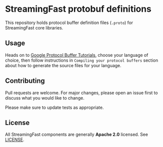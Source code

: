 # StreamingFast protobuf definitions

This repository holds protocol buffer definition files (`.proto`) for StreamingFast core libraries.

## Usage

Heads on to [Google Protocol Buffer Tutorials](https://developers.google.com/protocol-buffers/docs/tutorials), choose
your language of choice, then follow instructions in `Compiling your protocol buffers` section about how to
generate the source files for your language.

## Contributing

Pull requests are welcome. For major changes, please open an issue first to discuss what you would like to change.

Please make sure to update tests as appropriate.

## License

All StreamingFast components are generally **Apache 2.0** licensed. See [LICENSE](./LICENSE).
